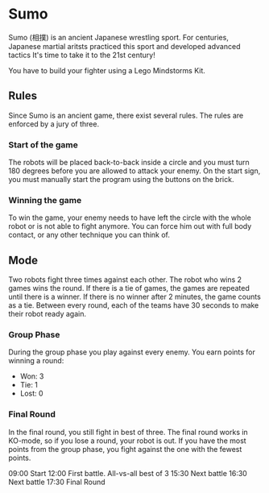 # Sumo

Sumo (相撲) is an ancient Japanese wrestling sport. For centuries,
Japanese martial aritsts practiced this sport and developed advanced tactics
It's time to take it to the 21st century!

You have to build your fighter using a Lego Mindstorms Kit.

## Rules

Since Sumo is an ancient game, there exist several rules. The rules are
enforced by a jury of three.

### Start of the game

The robots will be placed back-to-back inside a circle and you must turn
180 degrees before you are allowed to attack your enemy. On the start sign, you must manually start the program using the buttons on the brick.

### Winning the game

To win the game, your enemy needs to have left the circle with the whole robot
or is not able to fight anymore. You can force him out with full body contact,
or any other technique you can think of.

## Mode

Two robots fight three times against each other. The robot who wins 2 games wins the
round. If there is a tie of games, the games are repeated until there is a winner.
If there is no winner after 2 minutes, the game counts as a tie.
Between every round, each of the teams have 30 seconds to make their robot ready again.


### Group Phase

During the group phase you play against every enemy. You earn points for winning
a round:

* Won: 3
* Tie: 1
* Lost: 0

### Final Round

In the final round, you still fight in best of three. The final round works in
KO-mode, so if you lose a round, your robot is out. If you have the most points
from the group phase, you fight against the one with the fewest points.

09:00 Start
12:00 First battle. All-vs-all best of 3
15:30 Next battle
16:30 Next battle
17:30 Final Round
